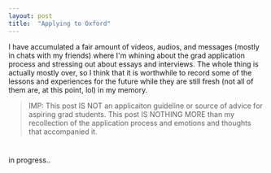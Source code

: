 ```yaml
---
layout: post
title:  "Applying to Oxford"
---
```


I have accumulated a fair amount of videos, audios, and messages (mostly in chats with my friends) where I'm whining about the grad application process and stressing out about essays and interviews. The whole thing is actually mostly over, so I think that it is worthwhile to record some of the lessons and experiences for the future while they are still fresh (not all of them are, at this point, lol) in my memory.

> IMP: This post IS NOT an applicaiton guideline or source of advice for aspiring grad students. This post IS NOTHING MORE than my recollection of the application process and emotions and thoughts that accompanied it.

# 
in progress..